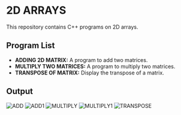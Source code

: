 # 2D ARRAYS

This repository contains C++ programs on 2D arrays.

## Program List

- **ADDING 2D MATRIX:** A program to add two matrices.
- **MULTIPLY TWO MATRICES:** A program to multiply two matrices.
- **TRANSPOSE OF MATRIX:** Display the transpose of a matrix.

## Output
![ADD](https://github.com/mansi-k2501/all-outputs-/blob/main/2dmat1.png?raw=true)
![ADD1](https://github.com/mansi-k2501/all-outputs-/blob/main/2dmat2.png?raw=true)
![MULTIPLY](https://github.com/mansi-k2501/all-outputs-/blob/main/matmult1.png?raw=true)
![MULTIPLY1](https://github.com/mansi-k2501/all-outputs-/blob/main/matmult2.png?raw=true)
![TRANSPOSE](https://github.com/mansi-k2501/all-outputs-/blob/main/mattrans.png?raw=true)






